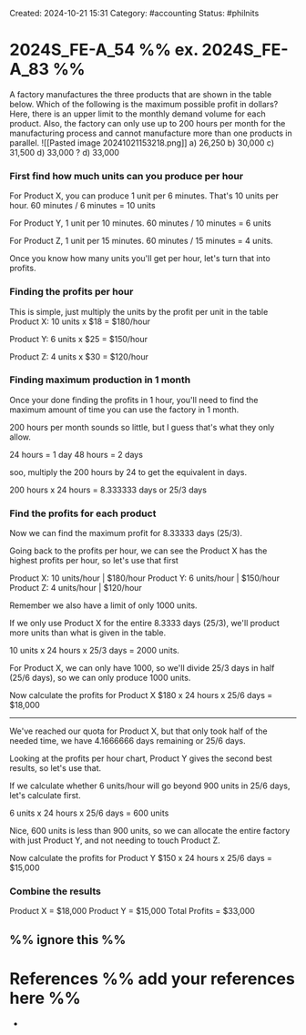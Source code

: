 Created: 2024-10-21 15:31
Category: #accounting
Status: #philnits



# 2024S_FE-A_54 %% ex. 2024S_FE-A_83 %%

A factory manufactures the three products that are shown in the table below. Which of
the following is the maximum possible profit in dollars? Here, there is an upper limit to the
monthly demand volume for each product. Also, the factory can only use up to 200 hours
per month for the manufacturing process and cannot manufacture more than one products
in parallel.
![[Pasted image 20241021153218.png]]
a) 26,250 
b) 30,000 
c) 31,500 
d) 33,000
? 
d) 33,000

### First find how much units can you produce per hour
For Product X, you can produce 1 unit per 6 minutes. That's 10 units per hour.
60 minutes / 6 minutes = 10 units

For Product Y, 1 unit per 10 minutes.
60 minutes / 10 minutes = 6 units

For Product Z, 1 unit per 15 minutes.
60 minutes / 15 minutes = 4 units.

Once you know how many units you'll get per hour, let's turn that into profits.
### Finding the profits per hour
This is simple, just multiply the units by the profit per unit in the table
Product X:
10 units x $18 = $180/hour

Product Y:
6 units x $25 = $150/hour

Product Z:
4 units x $30 = $120/hour

### Finding maximum production in 1 month
Once your done finding the profits in 1 hour, you'll need to find the maximum amount of time you can use the factory in 1 month.

200 hours per month sounds so little, but I guess that's what they only allow.

24 hours = 1 day
48 hours = 2 days

soo, multiply the 200 hours by 24 to get the equivalent in days.

200 hours x 24 hours = 8.333333 days or 25/3 days

### Find the profits for each product
Now we can find the maximum profit for 8.33333 days (25/3).

Going back to the profits per hour, we can see the Product X has the highest profits per hour, so let's use that first

Product X:  10 units/hour   |   $180/hour
Product Y:    6 units/hour   |   $150/hour
Product Z:    4 units/hour   |   $120/hour

Remember we also have a limit of only 1000 units.

If we only use Product X for the entire 8.3333 days (25/3), we'll product more units than what is given in the table.

10 units x 24 hours x 25/3 days = 2000 units.

For Product X, we can only have 1000, so we'll divide 25/3 days in half (25/6 days), so we can only produce 1000 units.

Now calculate the profits for Product X
$180 x 24 hours x 25/6 days = $18,000

---
We've reached our quota for Product X, but that only took half of the needed time, we have 4.1666666 days remaining or 25/6 days.

Looking at the profits per hour chart, Product Y gives the second best results, so let's use that.

If we calculate whether 6 units/hour will go beyond 900 units in 25/6 days, let's calculate first.

6 units x 24 hours x 25/6 days = 600 units

Nice, 600 units is less than 900 units, so we can allocate the entire factory with just Product Y, and not needing to touch Product Z.

Now calculate the profits for Product Y
$150 x 24 hours x 25/6 days = $15,000

### Combine the results
Product X = $18,000
Product Y = $15,000
Total Profits = $33,000





%% ignore this %%
---









# References %% add your references here %%
- 